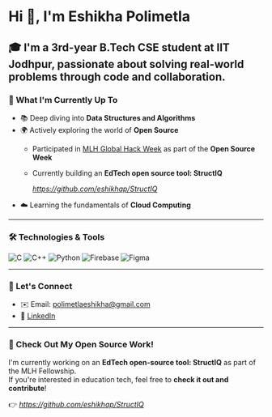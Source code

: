 # Hi 👋, I'm Eshikha Polimetla


🎓 I'm a 3rd-year B.Tech CSE student at **IIT Jodhpur**, passionate about solving real-world problems through code and collaboration.
---

### 🌱 What I'm Currently Up To

- 📚 Deep diving into **Data Structures and Algorithms**
- 🌍 Actively exploring the world of **Open Source**
  - Participated in [MLH Global Hack Week](https://ghw.mlh.io/) as part of the **Open Source Week**
  - Currently building an **EdTech open source tool: StructIQ**
    
    *https://github.com/eshikhap/StructIQ*
- ☁️ Learning the fundamentals of **Cloud Computing**

---

### 🛠️ Technologies & Tools

![C](https://img.shields.io/badge/C-00599C?style=for-the-badge&logo=c&logoColor=white)
![C++](https://img.shields.io/badge/C++-00599C?style=for-the-badge&logo=c%2B%2B&logoColor=white)
![Python](https://img.shields.io/badge/Python-3776AB?style=for-the-badge&logo=python&logoColor=white)
![Firebase](https://img.shields.io/badge/Firebase-FFCA28?style=for-the-badge&logo=firebase&logoColor=black)
![Figma](https://img.shields.io/badge/Figma-F24E1E?style=for-the-badge&logo=figma&logoColor=white)

---

### 🤝 Let's Connect

- ✉️ Email: [polimetlaeshikha@gmail.com](mailto:polimetlaeshikha@gmail.com)
- 🔗 [LinkedIn](https://www.linkedin.com/in/eshikha-polimetla-65b87528a/) 

---

### 🚀 Check Out My Open Source Work!

I'm currently working on an **EdTech open-source tool: StructIQ** as part of the MLH Fellowship.  
If you're interested in education tech, feel free to **check it out and contribute**!

👉 *https://github.com/eshikhap/StructIQ*

